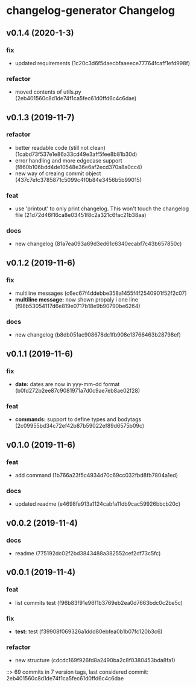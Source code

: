 # changelog-generator Changelog


## v0.1.4 (2020-1-3)

### fix
* updated requirements (1c20c3d6f5daecbfaaeece77764fcaff1efd998f)

### refactor
* moved contents of utils.py (2eb401560c8d1de74f1ca5fec61d0ffd6c4c6dae)


## v0.1.3 (2019-11-7)

### refactor
* better readable code (still not clean) (1cabd73f537e1e86a33cd49e3aff5fee8b81b30d)
* error handling and more edgecase support (f860b106bdd4de10548e36e6af2ecd370a8a0cc4)
* new way of creaing commit object (437c7efc3785871c5099c4f0b84e3456b5b99015)

### feat
* use 'printout' to only print changelog. This won't touch the changelog file (21d72d46f16ca8e03451f8c2a321c6fac21b38aa)

### docs
* new changelog (81a7ea093a69d3ed61c6340ecabf7c43b657850c)


## v0.1.2 (2019-11-6)

### fix
* multiline messages (c6ec67f4ddebbe358a1455f4f2540901f52f2c07)
* **multiline message:** now shown propaly i one line (f98b53054117d6e819e0717b18e9b90790be6264)

### docs
* new changelog (b8db051ac908678dc1fb908e13766463b28798ef)


## v0.1.1 (2019-11-6)

### fix
* **date:** dates are now in yyy-mm-dd format (b0fd272b2ee87c9081971a7d0c9ae7eb8ae02f28)

### feat
* **commands:** support to define types and bodytags (2c09955bd34c72ef42b87b59022ef89d6575b09c)


## v0.1.0 (2019-11-6)

### feat
* add command (1b766a23f5c4934d70c69cc032fbd8fb7804a1ed)

### docs
* updated readme (e4698fe913a1124cabfa11db9cac59926bbcb20c)


## v0.0.2 (2019-11-4)

### docs
* readme (775192dc02f2bd3843488a382552cef2df73c5fc)


## v0.0.1 (2019-11-4)

### feat
* list commits test (f96b83f91e96f1b3769eb2ea0d7663bdc0c2be5c)

### fix
* **test:** test (f39908f069326a1ddd80ebfea0b1b07fc120b3c6)

### refactor
* new structure (cdcdc169f926fd8a2490ba2c8f0380453bda8fa1)


::> 69 commits in 7 version tags, last considered commit: 2eb401560c8d1de74f1ca5fec61d0ffd6c4c6dae
